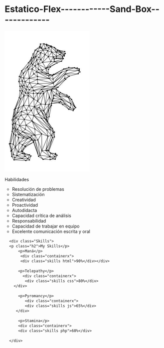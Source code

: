 # Estatico-Flex------------Sand-Box-------------



<div class="wrapper">
    <div><img src="Img/bear.png"></div>
     <div><p class="h2">Habilidades</p>
      <ul type=circle class="h2"> 
       <li>Resolución de problemas</li>
       <li>Sistematización</li>
       <li>Creatividad </li>
       <li>Proactividad</li>
       <li>Autodidacta</li>
       <li>Capacidad crítica de análisis</li>
       <li>Responsabilidad</li>
       <li>Capacidad de trabajar en equipo</li>
       <li>Excelente comunicación escrita y oral</li>
      </ul>
      </div>
   
 
      <div class="Skills">
      <p class="h2">My Skills</p>
          <p>Maná</p>
           <div class="containerx">
           <div class="skills html">90%</div></div>

          <p>Telepathy</p>
            <div class="containerx">
             <div class="skills css">80%</div>
        </div>

          <p>Pyromancy</p>
             <div class="containerx">
             <div class="skills js">65%</div>
         </div>

          <p>Stamina</p>
          <div class="containerx">
          <div class="skills php">60%</div>
      
      </div>


